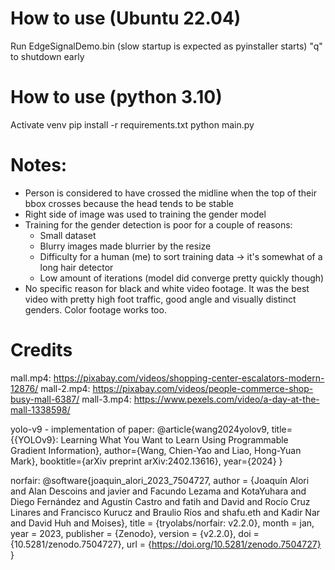 # How to use (Ubuntu 22.04)
Run EdgeSignalDemo.bin (slow startup is expected as pyinstaller starts)
"q" to shutdown early

# How to use (python 3.10)
Activate venv
pip install -r requirements.txt
python main.py

# Notes:
- Person is considered to have crossed the midline when the top of their bbox crosses
  because the head tends to be stable
- Right side of image was used to training the gender model
- Training for the gender detection is poor for a couple of reasons:
  - Small dataset
  - Blurry images made blurrier by the resize
  - Difficulty for a human (me) to sort training data -> it's somewhat of a long hair detector
  - Low amount of iterations (model did converge pretty quickly though)
- No specific reason for black and white video footage. It was the best video with pretty high
  foot traffic, good angle and visually distinct genders. Color footage works too.

# Credits
mall.mp4: https://pixabay.com/videos/shopping-center-escalators-modern-12876/
mall-2.mp4: https://pixabay.com/videos/people-commerce-shop-busy-mall-6387/
mall-3.mp4: https://www.pexels.com/video/a-day-at-the-mall-1338598/

yolo-v9 - implementation of paper:
@article{wang2024yolov9,
  title={{YOLOv9}: Learning What You Want to Learn Using Programmable Gradient Information},
  author={Wang, Chien-Yao  and Liao, Hong-Yuan Mark},
  booktitle={arXiv preprint arXiv:2402.13616},
  year={2024}
}

norfair:
@software{joaquin_alori_2023_7504727,
  author       = {Joaquín Alori and
                  Alan Descoins and
                  javier and
                  Facundo Lezama and
                  KotaYuhara and
                  Diego Fernández and
                  Agustín Castro and
                  fatih and
                  David and
                  Rocío Cruz Linares and
                  Francisco Kurucz and
                  Braulio Ríos and
                  shafu.eth and
                  Kadir Nar and
                  David Huh and
                  Moises},
  title        = {tryolabs/norfair: v2.2.0},
  month        = jan,
  year         = 2023,
  publisher    = {Zenodo},
  version      = {v2.2.0},
  doi          = {10.5281/zenodo.7504727},
  url          = {https://doi.org/10.5281/zenodo.7504727}
}

